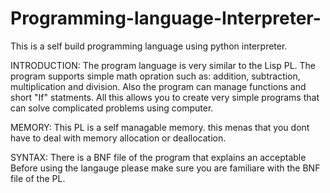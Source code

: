 # Programming-language-Interpreter-
This is a self build programming language using python interpreter.

INTRODUCTION: 
The program language is very similar to the Lisp PL. The program supports simple math opration such as: addition, subtraction, multiplication and division. 
Also the program can manage functions and short "If" statments. All this allows you to create very simple programs that can solve complicated problems using 
computer. 

MEMORY: 
This PL is a self managable memory. this menas that you dont have to deal with memory allocation or deallocation. 

SYNTAX: 
There is a BNF file of the program that explains an acceptable Before using the langauge please make sure you are familiare with the BNF file of the PL. 

